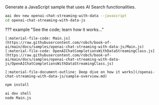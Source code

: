 Generate a JavaScript sample that uses AI Search functionalities.

``` bash
aai dev new openai-chat-streaming-with-data --javascript
cd openai-chat-streaming-with-data-js
```

??? example "See the code; learn how it works..."

    [:material-file-code: Main.js](https://raw.githubusercontent.com/robch/book-of-ai/main/docs/samples/openai-chat-streaming-with-data-js/Main.js)  
    [:material-file-code: OpenAIChatCompletionsWithDataStreamingClass.js](https://raw.githubusercontent.com/robch/book-of-ai/main/docs/samples/openai-chat-streaming-with-data-js/OpenAIChatCompletionsWithDataStreamingClass.js)

    [:material-file-document-outline: Deep dive on how it works](/openai-chat-streaming-with-data-js/sample-overview.md)  

``` bash title="Install dependencies"
npm install
```

``` bash title="Run the sample"
ai dev shell
node Main.js
```
